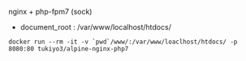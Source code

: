nginx + php-fpm7 (sock)

* document_root : /var/www/localhost/htdocs/

```
docker run --rm -it -v `pwd`/www/:/var/www/loaclhost/htdocs/ -p 8080:80 tukiyo3/alpine-nginx-php7
```
